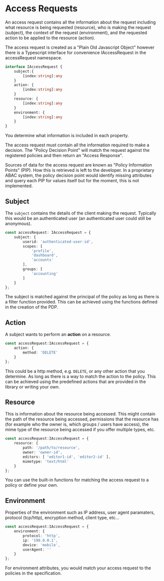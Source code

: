 # Access Requests

An access request contains all the information about the request including what
resource is being requested (resource), who is making the request (subject), the
context of the request (environment), and the requested action to be applied to
the resource (action).

The access request is created as a "Plain Old Javascript Object" however there
is a Typescript interface for convenience IAccessRequest in the accessRequest
namespace.

```typescript
interface IAccessRequest {
	subject:{
		[index:string]:any
	}
	action: {
		[index:string]:any
	}
	resource: {
		[index:string]:any
	}
	environment: {
		[index:string]:any
	}
}
```

You determine what information is included in each property.

The access request must contain all the information required to make a decision.
The "Policy Decision Point" will match the request against the registered policies
and then return an "Access Response".

Sources of data for the access request are known as "Policy Information
Points" (PIP). How this is retrieved is left to the developer. In a proprietary
ABAC system, the policy decision point would identify missing attributes and
query each PIP for values itself but for the moment, this is not implemented.

## Subject

The ```subject``` contains the details of the client making the request. Typically
this would be an authenticated user (an authenticated user could still be anonymous).

```typescript
const accessRequest: IAccessRequest = {
	subject: {
		userid: 'authenticated-user-id',
		scopes: [
			'profile',
			'dashboard',
			'accounts'
		],
		groups: [
			'accounting'
		]
	}
};
```

The subject is matched against the principal of the policy as long as there is
a filter function provided. This can be achieved using the functions defined in
the creation of the PDP.

## Action

A subject wants to perform an __action__ on a resource.

```typescript
const accessRequest:IAccessRequest = {
	action: {
		method: 'DELETE'
	}
};
```

This could be a http method, e.g. ```DELETE```, or any other action that you
determine. As long as there is a way to match the action to the policy. This can
be achieved using the predefined actions that are provided in the library or
writing your own.

## Resource

This is information about the resource being accessed. This might contain the
path of the resource being accessed, permissions that the resource has (for example
who the owner is, which groups / users have access), the mime type of the resource
being accessed if you offer multiple types, etc.

```typescript
const accessRequest:IAccessRequest = {
	resource: {
		path: '/path/to/resource',
		owner: 'owner-id',
		editors: [ 'editor1-id', 'editor2-id' ],
		mimetype: 'text/html'
	}
};
```

You can use the built-in functions for matching the access request to a policy
or define your own.

## Environment

Properties of the environment such as IP address, user agent paramaters,
protocol (tcp/http), encryption method, client type, etc...

```typescript
const accessRequest:IAccessRequest = {
	environment: {
		protocol: 'http',
		ip: '198.0.0.1',
		device: 'mobile',
		userAgent: ''
	}
};
```

For environment attributes, you would match your access request to the policies
in the specification.
